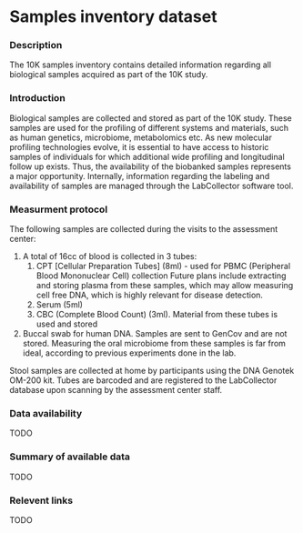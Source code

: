# Samples inventory dataset  

### Description 

The 10K samples inventory contains detailed information regarding all biological samples acquired as part of the 10K study.

### Introduction

Biological samples are collected and stored as part of the 10K study. These samples are used for the profiling of different systems and materials, such as human genetics, microbiome, metabolomics etc.
As new molecular profiling technologies evolve, it is essential to have access to historic samples of individuals for which additional wide profiling and longitudinal follow up exists. Thus, the availability of the biobanked samples represents a major opportunity.
Internally, information regarding the labeling and availability of samples are managed through the LabCollector software tool.

### Measurment protocol 
<!-- long measurment protocol for the data browser -->
The following samples are collected during the visits to the assessment center:
1. A total of 16cc of blood is collected in 3 tubes:
    1. CPT [Cellular Preparation Tubes] (8ml) - used for PBMC (Peripheral Blood Mononuclear Cell) collection
Future plans include extracting and storing plasma from these samples, which may allow measuring cell free DNA, which is highly relevant for disease detection.
    2. Serum (5ml) 
    3. CBC (Complete Blood Count) (3ml). Material from these tubes is used and stored
2. Buccal swab for human DNA. Samples are sent to GenCov and are not stored. Measuring the oral microbiome from these samples is far from ideal, according to previous experiments done in the lab.

Stool samples are collected at home by participants using the DNA Genotek OM-200 kit. 
Tubes are barcoded and are registered to the LabCollector database upon scanning by the assessment center staff.

### Data availability 
<!-- for the example notebooks -->
TODO

### Summary of available data 
<!-- for the data browser -->
TODO

### Relevent links

TODO
